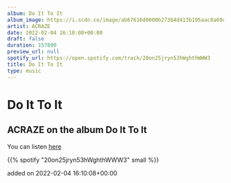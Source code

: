 ```yaml
---
album: Do It To It
album_image: https://i.scdn.co/image/ab67616d0000b27384d413b195aac8a69cc6e5c6
artist: ACRAZE
date: 2022-02-04 16:10:08+00:00
draft: false
duration: 157890
preview_url: null
spotify_url: https://open.spotify.com/track/20on25jryn53hWghthWWW3
title: Do It To It
type: music
---
```



# Do It To It

## ACRAZE on the album Do It To It

You can listen [here](https://open.spotify.com/track/20on25jryn53hWghthWWW3)

{{% spotify "20on25jryn53hWghthWWW3" small %}}

added on 2022-02-04 16:10:08+00:00